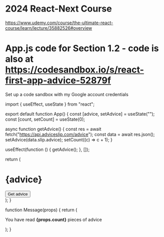 # 2024 React-Next Course
https://www.udemy.com/course/the-ultimate-react-course/learn/lecture/35882526#overview

# App.js code for Section 1.2 -  code is also at https://codesandbox.io/s/react-first-app-advice-52879f
Set up a code sandbox with my Google account credentials

import { useEffect, useState } from "react";

export default function App() {
  const [advice, setAdvice] = useState("");
  const [count, setCount] = useState(0);

  async function getAdvice() {
    const res = await fetch("https://api.adviceslip.com/advice");
    const data = await res.json();
    setAdvice(data.slip.advice);
    setCount((c) => c + 1);
  }

  useEffect(function () {
    getAdvice();
  }, []);

  return (
    <div>
      <h1>{advice}</h1>
      <button onClick={getAdvice}>Get advice</button>
      <Message count={count} />
    </div>
  );
}

function Message(props) {
  return (
    <p>
      You have read <strong>{props.count}</strong> pieces of advice
    </p>
  );
}
